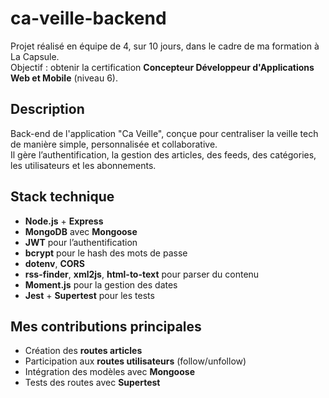 # ca-veille-backend

Projet réalisé en équipe de 4, sur 10 jours, dans le cadre de ma formation à La Capsule.  
Objectif : obtenir la certification **Concepteur Développeur d'Applications Web et Mobile** (niveau 6).

## Description

Back-end de l'application "Ca Veille", conçue pour centraliser la veille tech de manière simple, personnalisée et collaborative.  
Il gère l’authentification, la gestion des articles, des feeds, des catégories, les utilisateurs et les abonnements.

## Stack technique

- **Node.js** + **Express**
- **MongoDB** avec **Mongoose**
- **JWT** pour l’authentification
- **bcrypt** pour le hash des mots de passe
- **dotenv**, **CORS**
- **rss-finder**, **xml2js**, **html-to-text** pour parser du contenu
- **Moment.js** pour la gestion des dates
- **Jest** + **Supertest** pour les tests

## Mes contributions principales

- Création des **routes articles** 
- Participation aux **routes utilisateurs** (follow/unfollow)
- Intégration des modèles avec **Mongoose**
- Tests des routes avec **Supertest**
